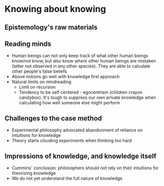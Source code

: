 # Knowing about knowing

## Epistemology's raw materials

## Reading minds

- Human beings can not only keep track of what other human beings know/not know,
  but also know _where_ other human beings are mistaken (latter not observed in
  any other species). They are able to calculate other people's false beliefs
- Above notions go well with knowledge first approach
- Natural limits on mindreading
    * Limit on recursion
    * Tendency to be self centered - egocentrism (children crayon candybox).
        It's tough to suppress our own private knowledge when calculating how
        well someone else might perform 

## Challenges to the case method

- Experimental philosophy advocated abandonment of reliance on intuitions for
  knowledge
- Theory starts clouding experiments when thinking too hard

## Impressions of knowledge, and knowledge itself
- Cummins' conclusion: philosophers should not rely on their intuitions for
    theorizing knowledge
- We do not yet understand the full nature of knowledge
